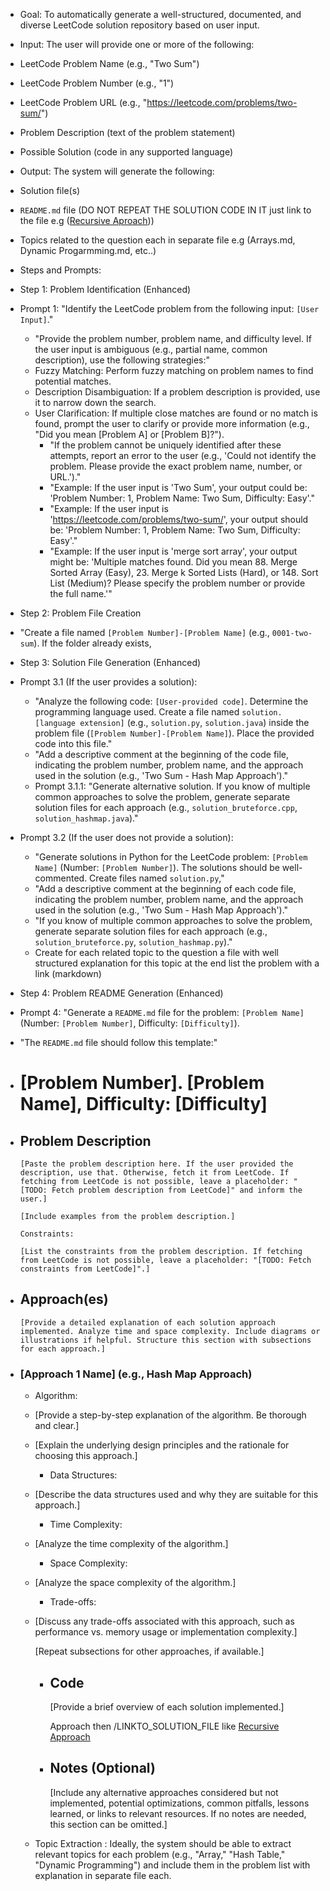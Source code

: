 - Goal: To automatically generate a well-structured, documented, and diverse LeetCode solution repository based on user input.
- Input: The user will provide one or more of the following:
- LeetCode Problem Name (e.g., "Two Sum")
- LeetCode Problem Number (e.g., "1")
- LeetCode Problem URL (e.g., "<https://leetcode.com/problems/two-sum/>")
- Problem Description (text of the problem statement)
- Possible Solution (code in any supported language)
- Output: The system will generate the following:
- Solution file(s)
- `README.md` file (DO NOT REPEAT THE SOLUTION CODE IN IT just link to the file e.g ([Recursive Aproach](./solution_recursive.py)))
- Topics related to the question each in separate file e.g (Arrays.md, Dynamic Progarmming.md, etc..)
- Steps and Prompts:
- Step 1: Problem Identification (Enhanced)
- Prompt 1: "Identify the LeetCode problem from the following input: `[User Input]`."
  - "Provide the problem number, problem name, and difficulty level. If the user input is ambiguous (e.g., partial name, common description), use the following strategies:"
  - Fuzzy Matching: Perform fuzzy matching on problem names to find potential matches.
  - Description Disambiguation: If a problem description is provided, use it to narrow down the search.
  - User Clarification: If multiple close matches are found or no match is found, prompt the user to clarify or provide more information (e.g., "Did you mean [Problem A] or [Problem B]?").
    - "If the problem cannot be uniquely identified after these attempts, report an error to the user (e.g., 'Could not identify the problem. Please provide the exact problem name, number, or URL.')."
    - "Example: If the user input is 'Two Sum', your output could be: 'Problem Number: 1, Problem Name: Two Sum, Difficulty: Easy'."
    - "Example: If the user input is '<https://leetcode.com/problems/two-sum/>', your output should be: 'Problem Number: 1, Problem Name: Two Sum, Difficulty: Easy'."
    - "Example: If the user input is 'merge sort array', your output might be: 'Multiple matches found. Did you mean 88. Merge Sorted Array (Easy), 23. Merge k Sorted Lists (Hard), or 148. Sort List (Medium)? Please specify the problem number or provide the full name.'"
- Step 2: Problem File Creation
- "Create a file named `[Problem Number]-[Problem Name]` (e.g., `0001-two-sum`). If the folder already exists,
- Step 3: Solution File Generation (Enhanced)
- Prompt 3.1 (If the user provides a solution):
  - "Analyze the following code: `[User-provided code]`. Determine the programming language used. Create a file named `solution.[language extension]` (e.g., `solution.py`, `solution.java`) inside the problem file (`[Problem Number]-[Problem Name]`). Place the provided code into this file."
  - "Add a descriptive comment at the beginning of the code file, indicating the problem number, problem name, and the approach used in the solution (e.g., 'Two Sum - Hash Map Approach')."
  - Prompt 3.1.1: "Generate alternative solution. If you know of multiple common approaches to solve the problem, generate separate solution files for each approach (e.g., `solution_bruteforce.cpp`, `solution_hashmap.java`)."
- Prompt 3.2 (If the user does not provide a solution):
  - "Generate solutions in Python for the LeetCode problem: `[Problem Name]` (Number: `[Problem Number]`). The solutions should be well-commented. Create files named `solution.py`,"
  - "Add a descriptive comment at the beginning of each code file, indicating the problem number, problem name, and the approach used in the solution (e.g., 'Two Sum - Hash Map Approach')."
  - "If you know of multiple common approaches to solve the problem, generate separate solution files for each approach (e.g., `solution_bruteforce.py`, `solution_hashmap.py`)."
  - Create for each related topic to the question a file with well structured explanation for this topic at the end list the problem with a link (markdown)
- Step 4: Problem README Generation (Enhanced)
- Prompt 4: "Generate a `README.md` file for the problem: `[Problem Name]` (Number: `[Problem Number]`, Difficulty: `[Difficulty]`).
- "The `README.md` file should follow this template:"

- # [Problem Number]. [Problem Name], Difficulty: [Difficulty]

- ## Problem Description

      [Paste the problem description here. If the user provided the description, use that. Otherwise, fetch it from LeetCode. If fetching from LeetCode is not possible, leave a placeholder: "[TODO: Fetch problem description from LeetCode]" and inform the user.]

      [Include examples from the problem description.]

      Constraints:

      [List the constraints from the problem description. If fetching from LeetCode is not possible, leave a placeholder: "[TODO: Fetch constraints from LeetCode]".]

- ## Approach(es)

      [Provide a detailed explanation of each solution approach implemented. Analyze time and space complexity. Include diagrams or illustrations if helpful. Structure this section with subsections for each approach.]

- ### [Approach 1 Name] (e.g., Hash Map Approach)

  - Algorithm:
  - [Provide a step-by-step explanation of the algorithm. Be thorough and clear.]
  - [Explain the underlying design principles and the rationale for choosing this approach.]
    - Data Structures:
  - [Describe the data structures used and why they are suitable for this approach.]
    - Time Complexity:
  - [Analyze the time complexity of the algorithm.]
    - Space Complexity:
  - [Analyze the space complexity of the algorithm.]
    - Trade-offs:
  - [Discuss any trade-offs associated with this approach, such as performance vs. memory usage or implementation complexity.]

       [Repeat subsections for other approaches, if available.]

    - ## Code

      [Provide a brief overview of each solution implemented.]

      Approach then /LINKTO_SOLUTION_FILE like [Recursive Approach](./solution_recursive.py)

    - ## Notes (Optional)

      [Include any alternative approaches considered but not implemented, potential optimizations, common pitfalls, lessons learned, or links to relevant resources. If no notes are needed, this section can be omitted.]
  - Topic Extraction :  Ideally, the system should be able to extract relevant topics for each problem (e.g., "Array," "Hash Table," "Dynamic Programming") and include them in the problem list with explanation in separate file each.
